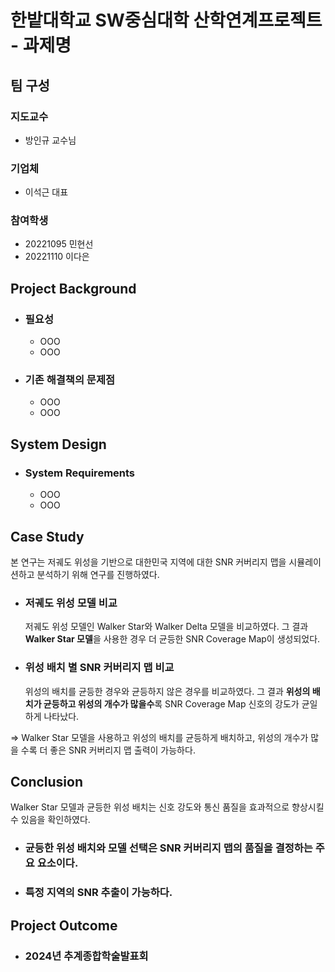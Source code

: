 # 한밭대학교 SW중심대학 산학연계프로젝트 - 과제명

## **팀 구성**
### 지도교수
 - 방인규 교수님

### 기업체 
 - 이석근 대표

### 참여학생
 - 20221095 민현선 
 - 20221110 이다은

## Project Background
- ### 필요성
  - OOO
  - OOO
- ### 기존 해결책의 문제점
  - OOO
  - OOO
  
## System Design
  - ### System Requirements
    - OOO
    - OOO
    
## Case Study
본 연구는 저궤도 위성을 기반으로 대한민국 지역에 대한 SNR 커버리지 맵을 시뮬레이션하고 분석하기 위해 연구를 진행하였다. 
  - ### 저궤도 위성 모델 비교
    저궤도 위성 모델인 Walker Star와 Walker Delta 모델을 비교하였다.
    그 결과 **Walker Star 모델**을 사용한 경우 더 균등한 SNR Coverage Map이 생성되었다.
  - ### 위성 배치 별 SNR 커버리지 맵 비교
    위성의 배치를 균등한 경우와 균등하지 않은 경우를 비교하였다.
    그 결과 **위성의 배치가 균등하고 위성의 개수가 많을수**록 SNR Coverage Map 신호의 강도가 균일하게 나타났다.

=> Walker Star 모델을 사용하고 위성의 배치를 균등하게 배치하고, 위성의 개수가 많을 수록 더 좋은 SNR 커버리지 맵 출력이 가능하다. 
  
## Conclusion
Walker Star 모델과 균등한 위성 배치는 신호 강도와 통신 품질을 효과적으로 향상시킬 수 있음을 확인하였다. 
  - ### 균등한 위성 배치와 모델 선택은 SNR 커버리지 맵의 품질을 결정하는 주요 요소이다.
  - ### 특정 지역의 SNR 추출이 가능하다.
  
## Project Outcome
- ### 2024년 추계종합학술발표회  
